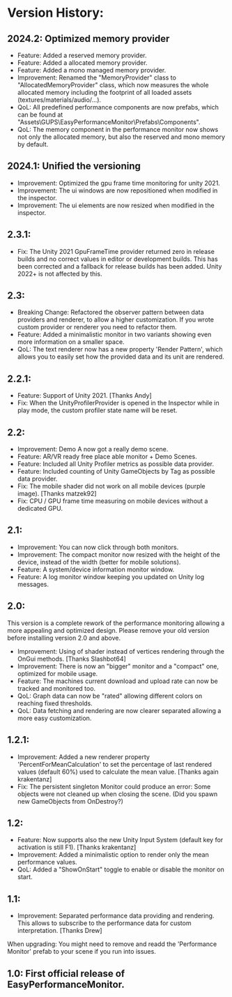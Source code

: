 ﻿# Version History:

## 2024.2: Optimized memory provider
- Feature: Added a reserved memory provider.
- Feature: Added a allocated memory provider.
- Feature: Added a mono managed memory provider.
- Improvement: Renamed the "MemoryProvider" class to "AllocatedMemoryProvider" class, which now measures the whole allocated memory including the footprint of all loaded assets (textures/materials/audio/...).
- QoL: All predefined performance components are now prefabs, which can be found at "Assets\GUPS\EasyPerformanceMonitor\Prefabs\Components".
- QoL: The memory component in the performance monitor now shows not only the allocated memory, but also the reserved and mono memory by default.

## 2024.1: Unified the versioning
- Improvement: Optimized the gpu frame time monitoring for unity 2021.
- Improvement: The ui windows are now repositioned when modified in the inspector.
- Improvement: The ui elements are now resized when modified in the inspector.

## 2.3.1:
- Fix: The Unity 2021 GpuFrameTime provider returned zero in release builds and no correct values in editor or development builds. This has been corrected and a fallback for release builds has been added. Unity 2022+ is not affected by this.

## 2.3:
- Breaking Change: Refactored the observer pattern between data providers and renderer, to allow a higher customization. If you wrote custom provider or renderer you need to refactor them.
- Feature: Added a minimalistic monitor in two variants showing even more information on a smaller space.
- QoL: The text renderer now has a new property 'Render Pattern', which allows you to easily set how the provided data and its unit are rendered.

## 2.2.1:
- Feature: Support of Unity 2021. [Thanks Andy]
- Fix: When the UnityProfilerProvider is opened in the Inspector while in play mode, the custom profiler state name will be reset. 

## 2.2:
- Improvement: Demo A now got a really demo scene.
- Feature: AR/VR ready free place able monitor + Demo Scenes.
- Feature: Included all Unity Profiler metrics as possible data provider.
- Feature: Included counting of Unity GameObjects by Tag as possible data provider.
- Fix: The mobile shader did not work on all mobile devices (purple image). [Thanks matzek92]
- Fix: CPU / GPU frame time measuring on mobile devices without a dedicated GPU.

## 2.1:
- Improvement: You can now click through both monitors.
- Improvement: The compact monitor now resized with the height of the device, instead of the width (better for mobile solutions).
- Feature: A system/device information monitor window.
- Feature: A log monitor window keeping you updated on Unity log messages.

## 2.0:
This version is a complete rework of the performance monitoring allowing a more appealing and optimized design. Please remove your old version before installing version 2.0 and above.
- Improvement: Using of shader instead of vertices rendering through the OnGui methods. [Thanks Slashbot64]
- Improvement: There is now an "bigger" monitor and a "compact" one, optimized for mobile usage.
- Feature: The machines current download and upload rate can now be tracked and monitored too.
- QoL: Graph data can now be "rated" allowing different colors on reaching fixed thresholds.
- QoL: Data fetching and rendering are now clearer separated allowing a more easy customization.

## 1.2.1:
- Improvement: Added a new renderer property 'PercentForMeanCalculation' to set the percentage of last rendered values (default 60%) used to calculate the mean value.  [Thanks again krakentanz]
- Fix: The persistent singleton Monitor could produce an error: Some objects were not cleaned up when closing the scene. (Did you spawn new GameObjects from OnDestroy?)

## 1.2:
- Feature: Now supports also the new Unity Input System (default key for activation is still F1). [Thanks krakentanz]
- Improvement: Added a minimalistic option to render only the mean performance values.
- QoL: Added a "ShowOnStart" toggle to enable or disable the monitor on start.

## 1.1:
- Improvement: Separated performance data providing and rendering. This allows to subscribe to the performance data for custom interpretation. [Thanks Drew]

When upgrading: You might need to remove and readd the 'Performance Monitor' prefab to your scene if you run into issues.

## 1.0: First official release of EasyPerformanceMonitor.